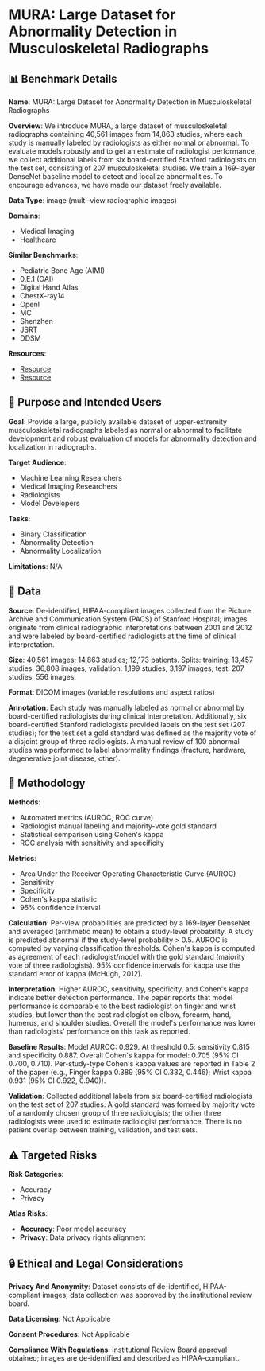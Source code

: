 # MURA: Large Dataset for Abnormality Detection in Musculoskeletal Radiographs

## 📊 Benchmark Details

**Name**: MURA: Large Dataset for Abnormality Detection in Musculoskeletal Radiographs

**Overview**: We introduce MURA, a large dataset of musculoskeletal radiographs containing 40,561 images from 14,863 studies, where each study is manually labeled by radiologists as either normal or abnormal. To evaluate models robustly and to get an estimate of radiologist performance, we collect additional labels from six board-certified Stanford radiologists on the test set, consisting of 207 musculoskeletal studies. We train a 169-layer DenseNet baseline model to detect and localize abnormalities. To encourage advances, we have made our dataset freely available.

**Data Type**: image (multi-view radiographic images)

**Domains**:
- Medical Imaging
- Healthcare

**Similar Benchmarks**:
- Pediatric Bone Age (AIMI)
- 0.E.1 (OAI)
- Digital Hand Atlas
- ChestX-ray14
- OpenI
- MC
- Shenzhen
- JSRT
- DDSM

**Resources**:
- [Resource](http://stanfordmlgroup.github.io/competitions/mura)
- [Resource](https://arxiv.org/abs/1712.06957)

## 🎯 Purpose and Intended Users

**Goal**: Provide a large, publicly available dataset of upper-extremity musculoskeletal radiographs labeled as normal or abnormal to facilitate development and robust evaluation of models for abnormality detection and localization in radiographs.

**Target Audience**:
- Machine Learning Researchers
- Medical Imaging Researchers
- Radiologists
- Model Developers

**Tasks**:
- Binary Classification
- Abnormality Detection
- Abnormality Localization

**Limitations**: N/A

## 💾 Data

**Source**: De-identified, HIPAA-compliant images collected from the Picture Archive and Communication System (PACS) of Stanford Hospital; images originate from clinical radiographic interpretations between 2001 and 2012 and were labeled by board-certified radiologists at the time of clinical interpretation.

**Size**: 40,561 images; 14,863 studies; 12,173 patients. Splits: training: 13,457 studies, 36,808 images; validation: 1,199 studies, 3,197 images; test: 207 studies, 556 images.

**Format**: DICOM images (variable resolutions and aspect ratios)

**Annotation**: Each study was manually labeled as normal or abnormal by board-certified radiologists during clinical interpretation. Additionally, six board-certified Stanford radiologists provided labels on the test set (207 studies); for the test set a gold standard was defined as the majority vote of a disjoint group of three radiologists. A manual review of 100 abnormal studies was performed to label abnormality findings (fracture, hardware, degenerative joint disease, other).

## 🔬 Methodology

**Methods**:
- Automated metrics (AUROC, ROC curve)
- Radiologist manual labeling and majority-vote gold standard
- Statistical comparison using Cohen's kappa
- ROC analysis with sensitivity and specificity

**Metrics**:
- Area Under the Receiver Operating Characteristic Curve (AUROC)
- Sensitivity
- Specificity
- Cohen's kappa statistic
- 95% confidence interval

**Calculation**: Per-view probabilities are predicted by a 169-layer DenseNet and averaged (arithmetic mean) to obtain a study-level probability. A study is predicted abnormal if the study-level probability > 0.5. AUROC is computed by varying classification thresholds. Cohen's kappa is computed as agreement of each radiologist/model with the gold standard (majority vote of three radiologists). 95% confidence intervals for kappa use the standard error of kappa (McHugh, 2012).

**Interpretation**: Higher AUROC, sensitivity, specificity, and Cohen's kappa indicate better detection performance. The paper reports that model performance is comparable to the best radiologist on finger and wrist studies, but lower than the best radiologist on elbow, forearm, hand, humerus, and shoulder studies. Overall the model's performance was lower than radiologists' performance on this task as reported.

**Baseline Results**: Model AUROC: 0.929. At threshold 0.5: sensitivity 0.815 and specificity 0.887. Overall Cohen's kappa for model: 0.705 (95% CI 0.700, 0.710). Per-study-type Cohen's kappa values are reported in Table 2 of the paper (e.g., Finger kappa 0.389 (95% CI 0.332, 0.446); Wrist kappa 0.931 (95% CI 0.922, 0.940)).

**Validation**: Collected additional labels from six board-certified radiologists on the test set of 207 studies. A gold standard was formed by majority vote of a randomly chosen group of three radiologists; the other three radiologists were used to estimate radiologist performance. There is no patient overlap between training, validation, and test sets.

## ⚠️ Targeted Risks

**Risk Categories**:
- Accuracy
- Privacy

**Atlas Risks**:
- **Accuracy**: Poor model accuracy
- **Privacy**: Data privacy rights alignment

## 🔒 Ethical and Legal Considerations

**Privacy And Anonymity**: Dataset consists of de-identified, HIPAA-compliant images; data collection was approved by the institutional review board.

**Data Licensing**: Not Applicable

**Consent Procedures**: Not Applicable

**Compliance With Regulations**: Institutional Review Board approval obtained; images are de-identified and described as HIPAA-compliant.
